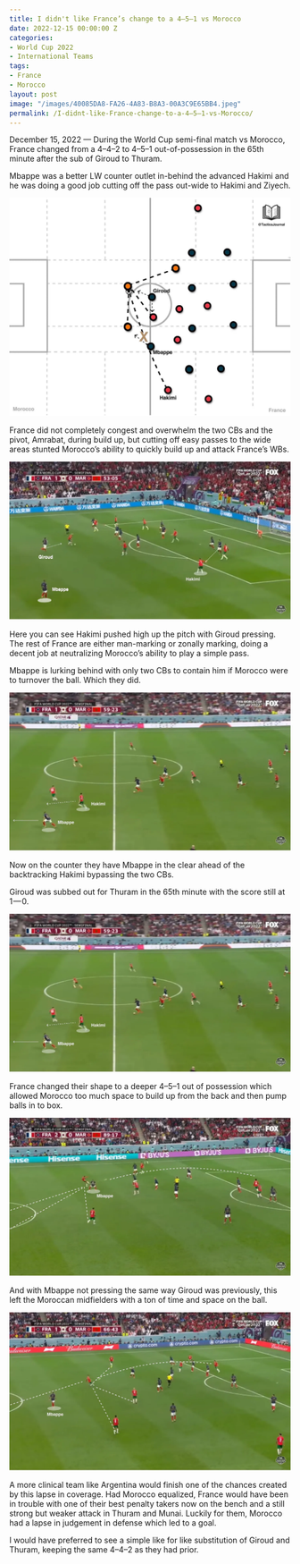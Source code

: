 ```yaml
---
title: I didn't like France’s change to a 4–5–1 vs Morocco
date: 2022-12-15 00:00:00 Z
categories:
- World Cup 2022
- International Teams
tags:
- France
- Morocco
layout: post
image: "/images/40085DA8-FA26-4A83-B8A3-00A3C9E65BB4.jpeg"
permalink: /I-didnt-like-France-change-to-a-4–5–1-vs-Morocco/
---
```


December 15, 2022 — During the World Cup semi-final match vs Morocco, France changed from a 4–4–2 to 4–5–1 out-of-possession in the 65th minute after the sub of Giroud to Thuram.

<!---more--->

Mbappe was a better LW counter outlet in-behind the advanced Hakimi and he was doing a good job cutting off the pass out-wide to Hakimi and Ziyech.

![](/images/40085DA8-FA26-4A83-B8A3-00A3C9E65BB4.jpeg)

France did not completely congest and overwhelm the two CBs and the pivot, Amrabat, during build up, but cutting off easy passes to the wide areas stunted Morocco’s ability to quickly build up and attack France’s WBs.

![](/images/5A5FC359-C6B3-4377-B07A-4350F5EA4B2E.webp)

Here you can see Hakimi pushed high up the pitch with Giroud pressing. The rest of France are either man-marking or zonally marking, doing a decent job at neutralizing Morocco’s ability to play a simple pass.

Mbappe is lurking behind with only two CBs to contain him if Morocco were to turnover the ball. Which they did.

![](/images/7FEAE98F-F217-4DE9-BF4C-6603480DE6DC.webp)

Now on the counter they have Mbappe in the clear ahead of the backtracking Hakimi bypassing the two CBs.

Giroud was subbed out for Thuram in the 65th minute with the score still at 1 — 0.


![](/images/719A67CD-7307-4B3B-A8D8-9C855F577B6D.webp)

France changed their shape to a deeper 4–5–1 out of possession which allowed Morocco too much space to build up from the back and then pump balls in to box.

![](/images/897A0846-C84A-47F9-8075-98DCC771D46C.webp)

And with Mbappe not pressing the same way Giroud was previously, this left the Moroccan midfielders with a ton of time and space on the ball.

![](/images/2645C715-1B95-4D70-A970-8F74E29C1C9A.webp)

A more clinical team like Argentina would finish one of the chances created by this lapse in coverage. Had Morocco equalized, France would have been in trouble with one of their best penalty takers now on the bench and a still strong but weaker attack in Thuram and Munai. Luckily for them, Morocco had a lapse in judgement in defense which led to a goal.

I would have preferred to see a simple like for like substitution of Giroud and Thuram, keeping the same 4–4–2 as they had prior.
